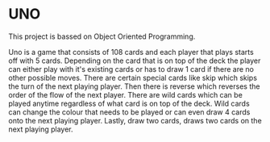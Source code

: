 # UNO
This project is bassed on Object Oriented Programming. 

Uno is a game that consists of 108 cards and each player that plays starts off with 5 cards.
Depending on the card that is on top of the deck the player can either play with it's existing cards or has to draw 1 card if there are no other possible moves. 
There are certain special cards like skip which skips the turn of the next playing player. 
Then there is reverse which reverses the order of the flow of the next player.
There are wild cards which can be played anytime regardless of what card is on top of the deck. 
Wild cards can change the colour that needs to be played or can even draw 4 cards onto the next playing player. 
Lastly, draw two cards, draws two cards on the next playing player. 
